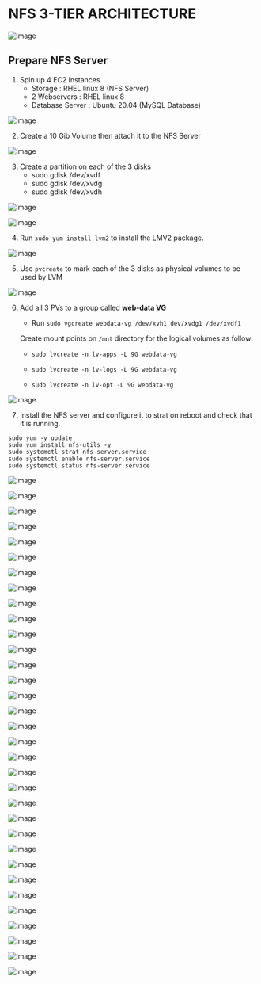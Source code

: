 # NFS 3-TIER ARCHITECTURE

![image](image/Screenshot_1.png)

## Prepare NFS Server

1. Spin up 4 EC2 Instances 
   - Storage : RHEL linux 8 (NFS Server)
   - 2 Webservers : RHEL linux 8
   - Database Server : Ubuntu 20.04 (MySQL Database)

![image](image/Screenshot_2.png)

2. Create a 10 Gib Volume then attach it to the NFS Server

![image](image/Screenshot_3.png)

3. Create a partition on each of the 3 disks
   - sudo gdisk /dev/xvdf
   - sudo gdisk /dev/xvdg
   - sudo gdisk /dev/xvdh

![image](image/Screenshot_4.png)

![image](image/Screenshot_5.png)

4. Run `sudo yum install lvm2` to install the LMV2 package. 

![image](image/Screenshot_6.png)

5. Use `pvcreate` to mark each of the 3 disks as physical volumes to be used by LVM


![image](image/Screenshot_7.png)

6. Add all 3 PVs to a group called **web-data VG**
   - Run `sudo vgcreate webdata-vg /dev/xvh1 dev/xvdg1 /dev/xvdf1`
   
   Create mount points on `/mnt` directory for the logical volumes as follow:
   - `sudo lvcreate -n lv-apps -L 9G webdata-vg`

   - `sudo lvcreate -n lv-logs -L 9G webdata-vg`
   
   - `sudo lvcreate -n lv-opt -L 9G webdata-vg`

![image](image/Screenshot_8.png)


7. Install the NFS server and configure it to strat on reboot and check that it is running.

  ```
  sudo yum -y update
  sudo yum install nfs-utils -y
  sudo systemctl strat nfs-server.service
  sudo systemctl enable nfs-server.service
  sudo systemctl status nfs-server.service
  
  ```

![image](image/Screenshot_12.png)




![image](image/Screenshot_9.png)

![image](image/Screenshot_10.png)

![image](image/Screenshot_11.png)



![image](image/Screenshot_13.png)

![image](image/Screenshot_14.png)

![image](image/Screenshot_15.png)

![image](image/Screenshot_16.png)

![image](image/Screenshot_17.png)

![image](image/Screenshot_18.png)

![image](image/Screenshot_19.png)

![image](image/Screenshot_20.png)

![image](image/Screenshot_21.png)

![image](image/Screenshot_22.png)

![image](image/Screenshot_23.png)

![image](image/Screenshot_24.png)

![image](image/Screenshot_25.png)

![image](image/Screenshot_26.png)

![image](image/Screenshot_27.png)

![image](image/Screenshot_28.png)

![image](image/Screenshot_29.png)

![image](image/Screenshot_30.png)

![image](image/Screenshot_31.png)

![image](image/Screenshot_32.png)

![image](image/Screenshot_33.png)

![image](image/Screenshot_34.png)

![image](image/Screenshot_35.png)

![image](image/Screenshot_36.png)

![image](image/Screenshot_37.png)

![image](image/Screenshot_38.png)

![image](image/Screenshot_39.png)

![image](image/Screenshot_40.png)

![image](image/Screenshot_41.png)

